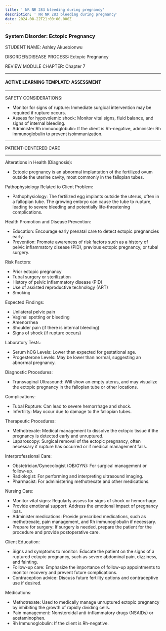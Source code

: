 ```yaml
---
title: ' NR NR 283 bleeding during pregnancy'
description: ' NR NR 283 bleeding during pregnancy'
date: 2024-08-22T21:00:00.000Z
---
```


### System Disorder: Ectopic Pregnancy

STUDENT NAME: Ashley Akuebionwu

DISORDER/DISEASE PROCESS: Ectopic Pregnancy

REVIEW MODULE CHAPTER: Chapter 7

***

#### ACTIVE LEARNING TEMPLATE: ASSESSMENT

***

SAFETY CONSIDERATIONS:

* Monitor for signs of rupture: Immediate surgical intervention may be required if rupture occurs.
* Assess for hypovolemic shock: Monitor vital signs, fluid balance, and signs of internal bleeding.
* Administer Rh immunoglobulin: If the client is Rh-negative, administer Rh immunoglobulin to prevent isoimmunization.

***

PATIENT-CENTERED CARE

***

Alterations in Health (Diagnosis):

* Ectopic pregnancy is an abnormal implantation of the fertilized ovum outside the uterine cavity, most commonly in the fallopian tubes.

Pathophysiology Related to Client Problem:

* Pathophysiology: The fertilized egg implants outside the uterus, often in a fallopian tube. The growing embryo can cause the tube to rupture, leading to severe bleeding and potentially life-threatening complications.

Health Promotion and Disease Prevention:

* Education: Encourage early prenatal care to detect ectopic pregnancies early.
* Prevention: Promote awareness of risk factors such as a history of pelvic inflammatory disease (PID), previous ectopic pregnancy, or tubal surgery.

Risk Factors:

* Prior ectopic pregnancy
* Tubal surgery or sterilization
* History of pelvic inflammatory disease (PID)
* Use of assisted reproductive technology (ART)
* Smoking

Expected Findings:

* Unilateral pelvic pain
* Vaginal spotting or bleeding
* Amenorrhea
* Shoulder pain (if there is internal bleeding)
* Signs of shock (if rupture occurs)

Laboratory Tests:

* Serum hCG Levels: Lower than expected for gestational age.
* Progesterone Levels: May be lower than normal, suggesting an abnormal pregnancy.

Diagnostic Procedures:

* Transvaginal Ultrasound: Will show an empty uterus, and may visualize the ectopic pregnancy in the fallopian tube or other locations.

Complications:

* Tubal Rupture: Can lead to severe hemorrhage and shock.
* Infertility: May occur due to damage to the fallopian tubes.

Therapeutic Procedures:

* Methotrexate: Medical management to dissolve the ectopic tissue if the pregnancy is detected early and unruptured.
* Laparoscopy: Surgical removal of the ectopic pregnancy, often necessary if rupture has occurred or if medical management fails.

Interprofessional Care:

* Obstetrician/Gynecologist (OB/GYN): For surgical management or follow-up.
* Radiologist: For performing and interpreting ultrasound imaging.
* Pharmacist: For administering methotrexate and other medications.

Nursing Care:

* Monitor vital signs: Regularly assess for signs of shock or hemorrhage.
* Provide emotional support: Address the emotional impact of pregnancy loss.
* Administer medications: Provide prescribed medications, such as methotrexate, pain management, and Rh immunoglobulin if necessary.
* Prepare for surgery: If surgery is needed, prepare the patient for the procedure and provide postoperative care.

Client Education:

* Signs and symptoms to monitor: Educate the patient on the signs of a ruptured ectopic pregnancy, such as severe abdominal pain, dizziness, and fainting.
* Follow-up care: Emphasize the importance of follow-up appointments to monitor recovery and prevent future complications.
* Contraception advice: Discuss future fertility options and contraceptive use if desired.

Medications:

* Methotrexate: Used to medically manage unruptured ectopic pregnancy by inhibiting the growth of rapidly dividing cells.
* Pain management: Nonsteroidal anti-inflammatory drugs (NSAIDs) or acetaminophen.
* Rh Immunoglobulin: If the client is Rh-negative.
